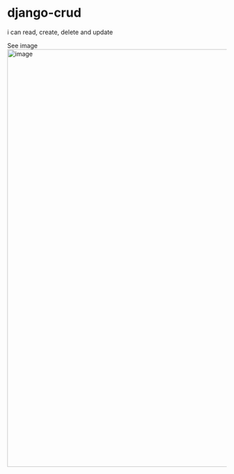 # django-crud
i can read, create, delete and update

See image <img width="960" alt="image" src="https://user-images.githubusercontent.com/44985566/175750874-7f05cd92-7b1b-4d56-a4d1-843c06268e9b.png">

